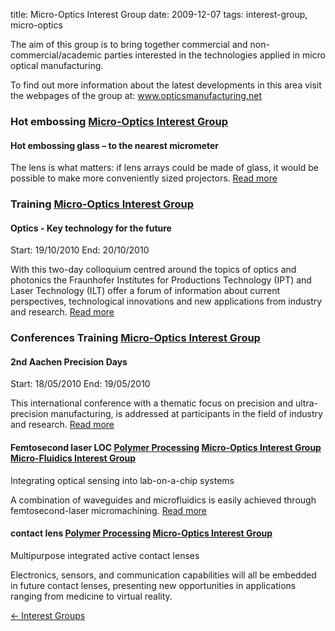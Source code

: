 title: Micro-Optics Interest Group
date: 2009-12-07 
tags: interest-group, micro-optics


The aim of this group is to bring together commercial and non-commercial/academic parties interested in the technologies applied in micro optical manufacturing.

To find out more information about the latest developments in this area visit the webpages of the group at: <a href="www.opticsmanufacturing.net">www.opticsmanufacturing.net</a>

### Hot embossing <a href="/4m-association/node/16/16.html">Micro-Optics Interest Group</a> 

#### Hot embossing glass – to the nearest micrometer

The lens is what matters: if lens arrays could be made of glass, it would be possible to make more conveniently sized projectors. <a href="/4m-association/content/Hot-embossing-glass-%E2%80%93-nearest-micrometer">Read more</a>

### Training <a href="/4m-association/node/16/16.html">Micro-Optics Interest Group</a>     
   
#### Optics - Key technology for the future
Start: 19/10/2010  End: 20/10/2010

With this two-day colloquium centred around the topics of optics and photonics the Fraunhofer Institutes for Productions Technology (IPT) and Laser Technology (ILT) offer a forum of information about current perspectives, technological innovations and new applications from industry and research. <a href="/4m-association/event/Optics-Key-technology-future">Read more</a>

### Conferences Training <a href="/4m-association/node/16/16.html">Micro-Optics Interest Group</a> 

#### 2nd Aachen Precision Days
Start: 18/05/2010  End: 19/05/2010

This international conference with a thematic focus on precision and ultra-precision manufacturing, is addressed at participants in the field of industry and research. <a href="/4m-association/event/2nd-Aachen-Precision-Days">Read more</a>


#### Femtosecond laser LOC <a href="/4m-association/node/15/15.html">Polymer Processing</a> <a href="/4m-association/node/16/16.html">Micro-Optics Interest Group</a> <a href="/interest-group/Micro-Fluidics-Interest-Group">Micro-Fluidics Interest Group</a>

Integrating optical sensing into lab-on-a-chip systems

A combination of waveguides and microfluidics is easily achieved through femtosecond-laser micromachining. <a href="/4m-association/content/Integrating-optical-sensing-lab-chip-systems">Read more</a>

#### contact lens <a href="/4m-association/node/15/15.html">Polymer Processing</a> <a href="/4m-association/node/16/16.html">Micro-Optics Interest Group</a>

Multipurpose integrated active contact lenses

Electronics, sensors, and communication capabilities will all be embedded in future contact lenses, presenting new opportunities in applications ranging from medicine to virtual reality.

[&larr; Interest Groups](/4m-association/interest-groups.html)